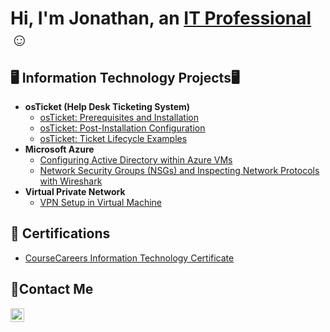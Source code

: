 <h1>Hi, I'm Jonathan, an <a href="https://linkedin.com/in/jonathan-alejandro5">IT Professional</a>☺</h1>

<h2>🖥️ Information Technology Projects🖥️</h2>

- <b>osTicket (Help Desk Ticketing System)</b>
  - [osTicket: Prerequisites and Installation](https://github.com/jonalejandro5/osticket-prereqs)
  - [osTicket: Post-Installation Configuration](https://github.com/jonalejandro5/post-install-config)
  - [osTicket: Ticket Lifecycle Examples](https://github.com/jonalejandro5/ticket-lifecycle)
- <b>Microsoft Azure</b>
  - [Configuring Active Directory within Azure VMs](https://github.com/jonalejandro5/configure-ad)
  - [Network Security Groups (NSGs) and Inspecting Network Protocols with Wireshark](https://github.com/jonalejandro5/azure-network-protocols)
- <b>Virtual Private Network</b>
  - [VPN Setup in Virtual Machine](https://github.com/jonalejandro5/VPNSetup)

<h2>📄 Certifications</h2>

- [CourseCareers Information Technology Certificate](https://imgur.com)  

<h2>📩Contact Me</h2>

[<img align="left" alt="Jon | LinkedIn" width="22px" src="https://cdn.jsdelivr.net/npm/simple-icons@v3/icons/linkedin.svg" />][linkedin]


[linkedin]: https://linkedin.com/in/jonathan-alejandro5
